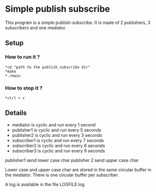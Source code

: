 # Simple publish subscribe

This program is a simple publish-subscribe. It is made of 2 publishers, 3 subscribers and one mediator.

## Setup

### How to run it ?

	*cd "path to the publish_subscribe dir"
	*make
	*./main

	
### How to stop it ?

	*ctrl + c


## Details

- mediator is cyclic and run every 1 second
- publisher1 is cyclic and run every 5 seconds
- publisher2 is cyclic and run every 3 seconds
- subscriber1 is cyclic and run every 7 seconds
- subscriber2 is cyclic and run every 8 seconds
- subscriber3 is cyclic and run every 9 seconds

publisher1 send lower case char
publisher 2 send upper case char

Lower case and upper case char are stored in the same circular buffer in the mediator.
There is one circular buffer per subscriber.

A log is available in the file LOGFILE.log

